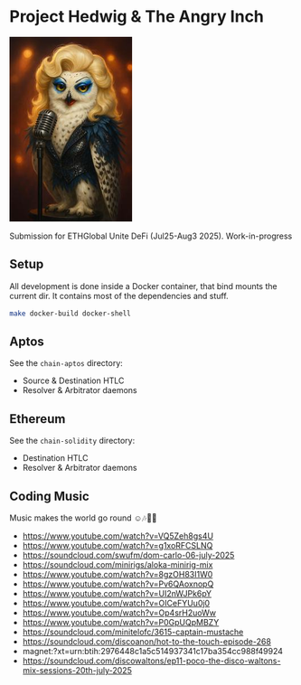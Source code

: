 # Project Hedwig & The Angry Inch

![](hedwig.jpg)

Submission for ETHGlobal Unite DeFi (Jul25-Aug3 2025). Work-in-progress

## Setup

All development is done inside a Docker container, that bind mounts the current dir. It contains most of the dependencies and stuff.

```bash
make docker-build docker-shell
```

## Aptos

See the `chain-aptos` directory:

 * Source & Destination HTLC
 * Resolver & Arbitrator daemons

## Ethereum

See the `chain-solidity` directory:

 * Destination HTLC
 * Resolver & Arbitrator daemons

## Coding Music

Music makes the world go round ☺️🎶🪩🎆

 * https://www.youtube.com/watch?v=VQ5Zeh8gs4U
 * https://www.youtube.com/watch?v=g1xoRFCSLNQ
 * https://soundcloud.com/swufm/dom-carlo-06-july-2025
 * https://soundcloud.com/minirigs/aloka-minirig-mix
 * https://www.youtube.com/watch?v=8gzOH83I1W0
 * https://www.youtube.com/watch?v=Pv6QAoxnopQ
 * https://www.youtube.com/watch?v=UI2nWJPk6pY
 * https://www.youtube.com/watch?v=OICeFYUu0j0
 * https://www.youtube.com/watch?v=Op4srH2uoWw
 * https://www.youtube.com/watch?v=P0GpUQpMBZY
 * https://soundcloud.com/minitelofc/3615-captain-mustache
 * https://soundcloud.com/discoanon/hot-to-the-touch-episode-268
 * magnet:?xt=urn:btih:2976448c1a5c514937341c17ba354cc988f49924
 * https://soundcloud.com/discowaltons/ep11-poco-the-disco-waltons-mix-sessions-20th-july-2025
